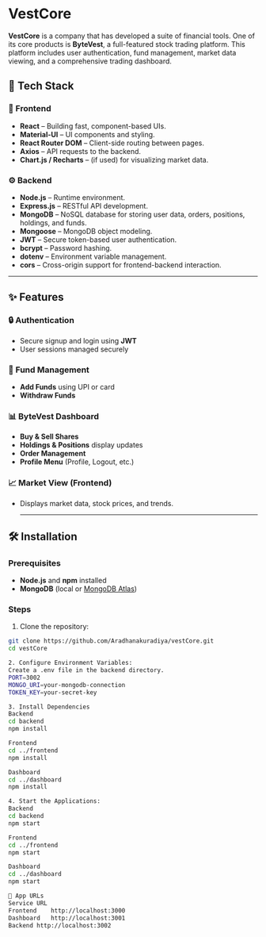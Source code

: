 # VestCore

**VestCore** is a company that has developed a suite of financial tools. One of its core products is **ByteVest**, a full-featured stock trading platform. This platform includes user authentication, fund management,  market data viewing, and a comprehensive trading dashboard.

## 🔧 Tech Stack

### 🚀 Frontend
- **React** – Building fast, component-based UIs.
- **Material-UI** – UI components and styling.
- **React Router DOM** – Client-side routing between pages.
- **Axios** – API requests to the backend.
- **Chart.js / Recharts** – (if used) for visualizing market data.

### ⚙️ Backend
- **Node.js** – Runtime environment.
- **Express.js** – RESTful API development.
- **MongoDB** – NoSQL database for storing user data, orders, positions, holdings, and funds.
- **Mongoose** – MongoDB object modeling.
- **JWT** – Secure token-based user authentication.
- **bcrypt** – Password hashing.
- **dotenv** – Environment variable management.
- **cors** – Cross-origin support for frontend-backend interaction.

---

## ✨ Features

### 🔒 Authentication
- Secure signup and login using **JWT**
- User sessions managed securely

### 💸 Fund Management
- **Add Funds** using UPI or card
- **Withdraw Funds** 

### 📊 ByteVest Dashboard
- **Buy & Sell Shares**
- **Holdings & Positions** display updates
- **Order Management**
- **Profile Menu** (Profile, Logout, etc.)

### 📈  Market View (Frontend)
- Displays market data, stock prices, and trends.

  ---

## 🛠️ Installation

### Prerequisites
- **Node.js** and **npm** installed
- **MongoDB** (local or [MongoDB Atlas](https://www.mongodb.com/cloud/atlas))

### Steps

1. Clone the repository:
```bash
git clone https://github.com/Aradhanakuradiya/vestCore.git
cd vestCore

2. Configure Environment Variables:
Create a .env file in the backend directory.
PORT=3002
MONGO_URI=your-mongodb-connection
TOKEN_KEY=your-secret-key

3. Install Dependencies
Backend
cd backend
npm install

Frontend
cd ../frontend
npm install

Dashboard
cd ../dashboard
npm install

4. Start the Applications:
Backend
cd backend
npm start

Frontend
cd ../frontend
npm start

Dashboard
cd ../dashboard
npm start

🔗 App URLs
Service	URL
Frontend	http://localhost:3000
Dashboard	http://localhost:3001
Backend	http://localhost:3002




